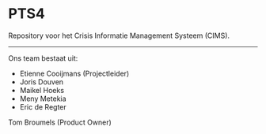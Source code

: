 # PTS4
Repository voor het Crisis Informatie Management Systeem (CIMS).

---

Ons team bestaat uit:

- Etienne Cooijmans (Projectleider)
- Joris Douven
- Maikel Hoeks
- Meny Metekia
- Eric de Regter

Tom Broumels (Product Owner)
